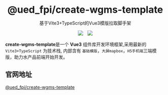 <br />
<br />
<div style="text-align:center">
<b style="font-size:30px">@ued_fpi/create-wgms-template</b>
<p>基于Vite3+TypeScript的Vue3模版拉取脚手架</p>
<img style="display:inline" src="https://img.shields.io/npm/v/@ued_fpi/create-wgms-template" />

<img style="display:inline;margin-left:10px" src="https://img.shields.io/npm/dt/@ued_fpi/create-wgms-template" />
</div>

**create-wgms-template**是一个 **Vue3** 组件库开发环境框架,采用最新的 `Vite3+TypeScript` 为技术栈, 内部含有 `基础模版`，`大屏mapbox`，`H5手机端`三端模版，助力水产品前端开始开发。

## 官网地址

[@ued_fpi/create-wgms-template](http://ued.fpi-inc.site/fpi-component/page/template/water/cli.html)

